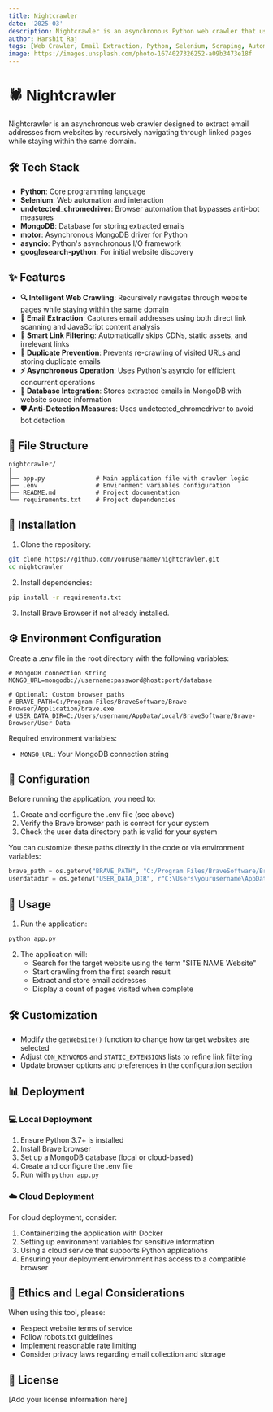 ```yaml
---
title: Nightcrawler
date: '2025-03'
description: Nightcrawler is an asynchronous Python web crawler that uses Selenium and MongoDB to intelligently extract email addresses from websites within the same domain while bypassing anti-bot measures.
author: Harshit Raj
tags: [Web Crawler, Email Extraction, Python, Selenium, Scraping, Automation, Data Mining]
image: https://images.unsplash.com/photo-1674027326252-a09b3473e18f
---
```


# 🕷️ Nightcrawler

Nightcrawler is an asynchronous web crawler designed to extract email addresses from websites by recursively navigating through linked pages while staying within the same domain.

## 🛠️ Tech Stack

- **Python**: Core programming language
- **Selenium**: Web automation and interaction
- **undetected_chromedriver**: Browser automation that bypasses anti-bot measures
- **MongoDB**: Database for storing extracted emails
- **motor**: Asynchronous MongoDB driver for Python
- **asyncio**: Python's asynchronous I/O framework
- **googlesearch-python**: For initial website discovery

## ✨ Features

- **🔍 Intelligent Web Crawling**: Recursively navigates through website pages while staying within the same domain
- **📧 Email Extraction**: Captures email addresses using both direct link scanning and JavaScript content analysis
- **🧹 Smart Link Filtering**: Automatically skips CDNs, static assets, and irrelevant links
- **🔄 Duplicate Prevention**: Prevents re-crawling of visited URLs and storing duplicate emails
- **⚡ Asynchronous Operation**: Uses Python's asyncio for efficient concurrent operations
- **💾 Database Integration**: Stores extracted emails in MongoDB with website source information
- **🛡️ Anti-Detection Measures**: Uses undetected_chromedriver to avoid bot detection

## 📁 File Structure

```
nightcrawler/
│
├── app.py              # Main application file with crawler logic
├── .env                # Environment variables configuration
├── README.md           # Project documentation
└── requirements.txt    # Project dependencies
```

## 🔧 Installation

1. Clone the repository:
```bash
git clone https://github.com/yourusername/nightcrawler.git
cd nightcrawler
```

2. Install dependencies:
```bash
pip install -r requirements.txt
```

3. Install Brave Browser if not already installed.

## ⚙️ Environment Configuration

Create a .env file in the root directory with the following variables:

```
# MongoDB connection string
MONGO_URL=mongodb://username:password@host:port/database

# Optional: Custom browser paths
# BRAVE_PATH=C:/Program Files/BraveSoftware/Brave-Browser/Application/brave.exe
# USER_DATA_DIR=C:/Users/username/AppData/Local/BraveSoftware/Brave-Browser/User Data
```

Required environment variables:
- `MONGO_URL`: Your MongoDB connection string

## 🔌 Configuration

Before running the application, you need to:

1. Create and configure the .env file (see above)
2. Verify the Brave browser path is correct for your system
3. Check the user data directory path is valid for your system

You can customize these paths directly in the code or via environment variables:

```python
brave_path = os.getenv("BRAVE_PATH", "C:/Program Files/BraveSoftware/Brave-Browser/Application/brave.exe")
userdatadir = os.getenv("USER_DATA_DIR", r"C:\Users\yourusername\AppData\Local\BraveSoftware\Brave-Browser\User Data")
```

## 🚀 Usage

1. Run the application:
```bash
python app.py
```

2. The application will:
   - Search for the target website using the term "SITE NAME Website"
   - Start crawling from the first search result
   - Extract and store email addresses
   - Display a count of pages visited when complete

## 🛠️ Customization

- Modify the `getWebsite()` function to change how target websites are selected
- Adjust `CDN_KEYWORDS` and `STATIC_EXTENSIONS` lists to refine link filtering
- Update browser options and preferences in the configuration section

## 📊 Deployment

### 💻 Local Deployment

1. Ensure Python 3.7+ is installed
2. Install Brave browser
3. Set up a MongoDB database (local or cloud-based)
4. Create and configure the .env file
5. Run with `python app.py`

### ☁️ Cloud Deployment

For cloud deployment, consider:
1. Containerizing the application with Docker
2. Setting up environment variables for sensitive information
3. Using a cloud service that supports Python applications
4. Ensuring your deployment environment has access to a compatible browser

## 📜 Ethics and Legal Considerations

When using this tool, please:
- Respect website terms of service
- Follow robots.txt guidelines
- Implement reasonable rate limiting
- Consider privacy laws regarding email collection and storage

## 📄 License

[Add your license information here]